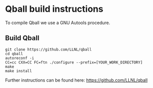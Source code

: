 # Qball build instructions

To compile Qball we use a GNU Autools procedure. 

## Build Qball

```
git clone https://github.com/LLNL/qball
cd qball
autoreconf -i
CC=cc CXX=CC FC=ftn ./configure --prefix=[YOUR_WORK_DIRECTORY]
make
make install
```
Further instructions can be found here:
https://github.com/LLNL/qball
